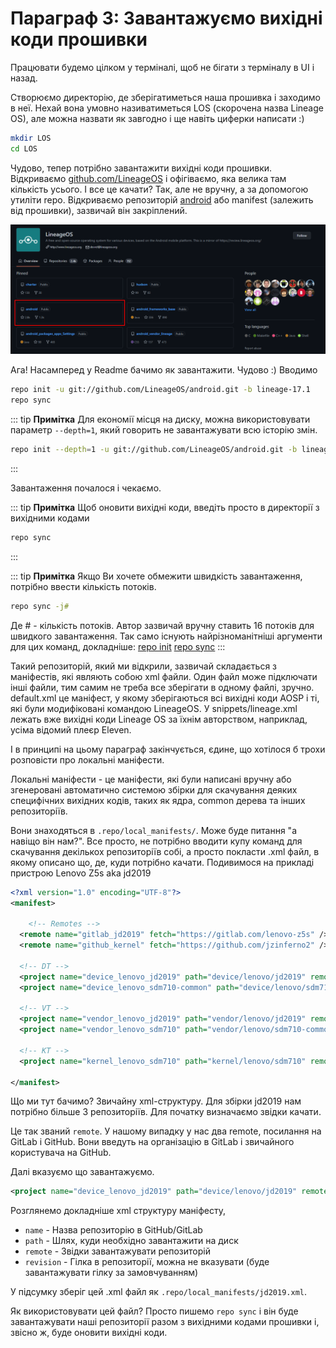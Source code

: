 # Параграф 3: Завантажуємо вихідні коди прошивки

Працювати будемо цілком у терміналі, щоб не бігати з терміналу в UI і назад.

Створюємо директорію, де зберігатиметься наша прошивка і заходимо в неї. Нехай вона умовно називатиметься LOS (скорочена назва Lineage OS), але можна назвати як завгодно і ще навіть циферки написати :)

```bash
mkdir LOS
cd LOS
```

Чудово, тепер потрібно завантажити вихідні коди прошивки. Відкриваємо [github.com/LineageOS](https://github.com/LineageOS) і офігіваємо, яка велика там кількість усього. І все це качати? Так, але не вручну, а за допомогою утиліти repo. Відкриваємо репозиторій [android](https://github.com/LineageOS/android) або manifest (залежить від прошивки), зазвичай він закріплений.

<p align="center">
    <img src="../Chapter1/images/15.png"/>
</p>

Ага! Насамперед у Readme бачимо як завантажити. Чудово :) Вводимо

```bash
repo init -u git://github.com/LineageOS/android.git -b lineage-17.1
repo sync
```

::: tip **Примітка**
Для економії місця на диску, можна використовувати параметр ```--depth=1```, який говорить не завантажувати всю історію змін.

```bash
repo init --depth=1 -u git://github.com/LineageOS/android.git -b lineage-17.1 --git-lfs
```
:::

Завантаження почалося і чекаємо.

::: tip **Примітка**
Щоб оновити вихідні коди, введіть просто в директорії з вихідними кодами
```bash
repo sync
```
:::


::: tip **Примітка**
Якщо Ви хочете обмежити швидкість завантаження, потрібно ввести кількість потоків.

```bash
repo sync -j#
```
Де # - кількість потоків. Автор зазвичай вручну ставить 16 потоків для швидкого завантаження. Так само існують найрізноманітніші аргументи для цих команд, докладніше: [repo init](https://git-repo.info/en/docs/multi-repos/git-repo-init/) [repo sync](https://git-repo.info/en/docs/multi-repos/git-repo-sync/)
:::

Такий репозиторій, який ми відкрили, зазвичай складається з маніфестів, які являють собою xml файли. Один файл може підключати інші файли, тим самим не треба все зберігати в одному файлі, зручно. default.xml це маніфест, у якому зберігаються всі вихідні коди AOSP і ті, які були модифіковані командою LineageOS. У snippets/lineage.xml лежать вже вихідні коди Lineage OS за їхнім авторством, наприклад, усіма відомий плеєр Eleven.

І в принципі на цьому параграф закінчується, єдине, що хотілося б трохи розповісти про локальні маніфести.

Локальні маніфести - це маніфести, які були написані вручну або згенеровані автоматично системою збірки для скачування деяких специфічних вихідних кодів, таких як ядра, common дерева та інших репозиторіїв.

Вони знаходяться в `.repo/local_manifests/`. Може буде питання "а навіщо він нам?". Все просто, не потрібно вводити купу команд для скачування декількох репозиторіїв собі, а просто покласти .xml файл, в якому описано що, де, куди потрібно качати. Подивимося на прикладі пристрою Lenovo Z5s aka jd2019

```xml
<?xml version="1.0" encoding="UTF-8"?>
<manifest>

    <!-- Remotes -->
  <remote name="gitlab_jd2019" fetch="https://gitlab.com/lenovo-z5s" />
  <remote name="github_kernel" fetch="https://github.com/jzinferno2" />

  <!-- DT -->
  <project name="device_lenovo_jd2019" path="device/lenovo/jd2019" remote="gitlab_jd2019" revision="thirteen" />
  <project name="device_lenovo_sdm710-common" path="device/lenovo/sdm710-common" remote="gitlab_jd2019" revision="thirteen/stable" />

  <!-- VT -->
  <project name="vendor_lenovo_jd2019" path="vendor/lenovo/jd2019" remote="gitlab_jd2019" revision="twelve" />
  <project name="vendor_lenovo_sdm710" path="vendor/lenovo/sdm710-common" remote="gitlab_jd2019" revision="thirteen" />

  <!-- KT -->
  <project name="kernel_lenovo_sdm710" path="kernel/lenovo/sdm710" remote="github_kernel" revision="thirteen" />

</manifest>
```

Що ми тут бачимо? Звичайну xml-структуру. Для збірки jd2019 нам потрібно більше 3 репозиторіїв. Для початку визначаємо звідки качати. 

Це так званий `remote`. У нашому випадку у нас два remote, посилання на GitLab і GitHub.
Вони введуть на організацію в GitLab і звичайного користувача на GitHub. 

Далі вказуємо що завантажуємо.
```xml
<project name="device_lenovo_jd2019" path="device/lenovo/jd2019" remote="gitlab_jd2019" revision="thirteen" />
```

Розглянемо докладніше xml структуру маніфесту,

* `name` - Назва репозиторію в GitHub/GitLab
* `path` - Шлях, куди необхідно завантажити на диск
* `remote` - Звідки завантажувати репозиторій
* `revision` - Гілка в репозиторії, можна не вказувати (буде завантажувати гілку за замовчуванням)

У підсумку зберіг цей .xml файл як `.repo/local_manifests/jd2019.xml`.

Як використовувати цей файл? Просто пишемо `repo sync` і він буде завантажувати наші репозиторії разом з вихідними кодами прошивки і, звісно ж, буде оновити вихідні коди.
